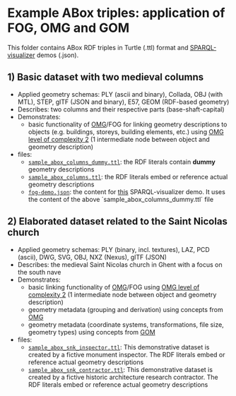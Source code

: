 # Example ABox triples: application of FOG, OMG and GOM

This folder contains ABox RDF triples in Turtle (.ttl) format and [SPARQL-visualizer](https://github.com/MadsHolten/sparql-visualizer) demos (.json).

## 1) Basic dataset with two medieval columns
- Applied geometry schemas: PLY (ascii and binary), Collada, OBJ (with MTL), STEP, glTF (JSON and binary), E57, GEOM (RDF-based geometry)
- Describes: two columns and their respective parts (base-shaft-capital)
- Demonstrates: 
    - basic functionality of [OMG](https://w3id.org/omg#)/FOG for linking geometry descriptions to objects (e.g. buildings, storeys, building elements, etc.) using [OMG level of complexity 2](https://w3id.org/omg#description) (1 intermediate node between object and geometry description)
- files:
    - [`sample_abox_columns_dummy.ttl`](https://github.com/mathib/fog-ontology/blob/master/examples/sample_abox_columns_dummy.ttl): the RDF literals contain **dummy** geometry descriptions
	- [`sample_abox_columns.ttl`](https://github.com/mathib/fog-ontology/blob/master/examples/sample_abox_columns.ttl): the RDF literals embed or reference actual geometry descriptions
	- [`fog-demo.json`](https://github.com/mathib/fog-ontology/blob/master/examples/fog-demo.json): the content for [this](https://madsholten.github.io/sparql-visualizer/?file=https://raw.githubusercontent.com/mathib/fog-ontology/master/examples/fog-demo.json) SPARQL-visualizer demo. It uses the content of the above ´sample_abox_columns_dummy.ttl´ file
	
## 2) Elaborated dataset related to the Saint Nicolas church
- Applied geometry schemas: PLY (binary, incl. textures), LAZ, PCD (ascii), DWG, SVG, OBJ, NXZ (Nexus), glTF (JSON)
- Describes: the medieval Saint Nicolas church in Ghent with a focus on the south nave
- Demonstrates: 
    - basic linking functionality of [OMG](https://w3id.org/omg#)/FOG using [OMG level of complexity 2](https://w3id.org/omg#description) (1 intermediate node between object and geometry description)
	- geometry metadata (grouping and derivation) using concepts from [OMG](https://w3id.org/omg#)
	- geometry metadata (coordinate systems, transformations, file size, geometry types) using concepts from [GOM](https://w3id.org/gom#)
- files:
    - [`sample_abox_snk_inspector.ttl`](https://github.com/mathib/fog-ontology/blob/master/examples/sample_abox_snk_inspector.ttl): This demonstrative dataset is created by a fictive monument inspector. The RDF literals embed or reference actual geometry descriptions
	- [`sample_abox_snk_contractor.ttl`](https://github.com/mathib/fog-ontology/blob/master/examples/sample_abox_snk_contractor.ttl): This demonstrative dataset is created by a fictive historic architecture research contractor. The RDF literals embed or reference actual geometry descriptions
